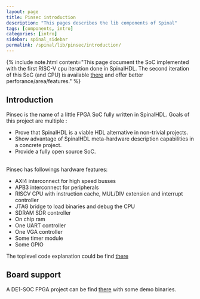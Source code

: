 ```yaml
---
layout: page
title: Pinsec introduction
description: "This pages describes the lib components of Spinal"
tags: [components, intro]
categories: [intro]
sidebar: spinal_sidebar
permalink: /spinal/lib/pinsec/introduction/
---
```


{% include note.html content="This page document the SoC implemented with the first RISC-V cpu iteration done in SpinalHDL. The second iteration of this SoC (and CPU) is available [there](https://github.com/SpinalHDL/VexRiscv) and offer better perforance/area/features." %}


## Introduction

Pinsec is the name of a little FPGA SoC fully written in SpinalHDL. Goals of this project are multiple :

- Prove that SpinalHDL is a viable HDL alternative in non-trivial projects.
- Show advantage of SpinalHDL meta-hardware description capabilities in a concrete project.
- Provide a fully open source SoC.

<br>
Pinsec has followings hardware features:

- AXI4 interconnect for high speed busses
- APB3 interconnect for peripherals
- RISCV CPU with instruction cache, MUL/DIV extension and interrupt controller
- JTAG bridge to load binaries and debug the CPU
- SDRAM SDR controller
- On chip ram
- One UART controller
- One VGA controller
- Some timer module
- Some GPIO

The toplevel code explanation could be find [there](/SpinalDoc/spinal/lib/pinsec/hardware_toplevel/)

## Board support

A DE1-SOC FPGA project can be find [there](https://drive.google.com/folderview?id=0B-CqLXDTaMbKOGhIU0JGdHVVSk0&usp=sharing) with some demo binaries.
